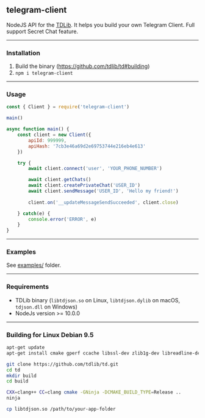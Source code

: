 ## telegram-client

NodeJS API for the [TDLib](https://core.telegram.org/tdlib/getting-started). 
It helps you build your own Telegram Client. 
Full support Secret Chat feature.

---

### Installation

1. Build the binary (https://github.com/tdlib/td#building)
2. `npm i telegram-client`

---

### Usage

```js
const { Client } = require('telegram-client')

main()

async function main() {
	const client = new Client({
		apiId: 999999, 
		apiHash: '7cb3e46a69d2e69753744e216eb4e613'
	})

	try {
		await client.connect('user', 'YOUR_PHONE_NUMBER')

		await client.getChats()
		await client.createPrivateChat('USER_ID')
		await client.sendMessage('USER_ID', 'Hello my friend!')
		
		client.on('__updateMessageSendSucceeded', client.close)

	} catch(e) {
		console.error('ERROR', e)
	}
}
```
---
### Examples
See [examples/](examples) folder.

---

### Requirements

- TDLib binary (`libtdjson.so` on Linux, `libtdjson.dylib` on macOS, `tdjson.dll` on Windows)
- NodeJs version >= 10.0.0
---

### Building for Linux Debian 9.5
```sh
apt-get update
apt-get install cmake gperf ccache libssl-dev zlib1g-dev libreadline-dev clang ninja-build

git clone https://github.com/tdlib/td.git
cd td  
mkdir build
cd build

CXX=clang++ CC=clang cmake -GNinja -DCMAKE_BUILD_TYPE=Release ..
ninja

cp libtdjson.so /path/to/your-app-folder
```
